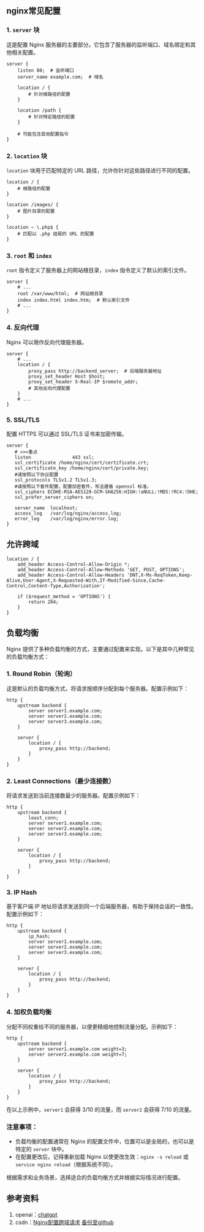## nginx常见配置
### 1. `server` 块
这是配置 Nginx 服务器的主要部分。它包含了服务器的监听端口、域名绑定和其他相关配置。
```nginx
server {
    listen 80;  # 监听端口
    server_name example.com;  # 域名

    location / {
        # 针对根路径的配置
    }

    location /path {
        # 针对特定路径的配置
    }
    
    # 可能包含其他配置指令
}
```

### 2. `location` 块
`location` 块用于匹配特定的 URL 路径，允许你针对这些路径进行不同的配置。
```nginx
location / {
    # 根路径的配置
}

location /images/ {
    # 图片目录的配置
}

location ~ \.php$ {
    # 匹配以 .php 结尾的 URL 的配置
}
```

### 3. `root` 和 `index`
`root` 指令定义了服务器上的网站根目录，`index` 指令定义了默认的索引文件。
```nginx
server {
    # ...
    root /var/www/html;  # 网站根目录
    index index.html index.htm;  # 默认索引文件
    # ...
}
```

### 4. 反向代理
Nginx 可以用作反向代理服务器。
```nginx
server {
    # ...
    location / {
        proxy_pass http://backend_server;  # 后端服务器地址
        proxy_set_header Host $host;
        proxy_set_header X-Real-IP $remote_addr;
        # 其他反向代理配置
    }
    # ...
}
```

### 5. SSL/TLS
配置 HTTPS 可以通过 SSL/TLS 证书来加密传输。
```nginx
server {
   # >>>重点
   listen               443 ssl;
   ssl_certificate /home/nginx/cert/certificate.crt;
   ssl_certificate_key /home/nginx/cert/private.key;
   #请按照以下协议配置
   ssl_protocols TLSv1.2 TLSv1.3; 
   #请按照以下套件配置，配置加密套件，写法遵循 openssl 标准。
   ssl_ciphers ECDHE-RSA-AES128-GCM-SHA256:HIGH:!aNULL:!MD5:!RC4:!DHE; 
   ssl_prefer_server_ciphers on;
   
   server_name  localhost;
   access_log   /var/log/nginx/access.log;
   error_log    /var/log/nginx/error.log;
}
```

## 允许跨域
```
location / {  
    add_header Access-Control-Allow-Origin *;
    add_header Access-Control-Allow-Methods 'GET, POST, OPTIONS';
    add_header Access-Control-Allow-Headers 'DNT,X-Mx-ReqToken,Keep-Alive,User-Agent,X-Requested-With,If-Modified-Since,Cache-Control,Content-Type,Authorization';

    if ($request_method = 'OPTIONS') {
        return 204;
    }
} 
```

## 负载均衡
Nginx 提供了多种负载均衡的方式，主要通过配置来实现。以下是其中几种常见的负载均衡方式：

### 1. Round Robin（轮询）

这是默认的负载均衡方式，将请求按顺序分配到每个服务器。配置示例如下：

```nginx
http {
    upstream backend {
        server server1.example.com;
        server server2.example.com;
        server server3.example.com;
    }

    server {
        location / {
            proxy_pass http://backend;
        }
    }
}
```

### 2. Least Connections（最少连接数）

将请求发送到当前连接数最少的服务器。配置示例如下：

```nginx
http {
    upstream backend {
        least_conn;
        server server1.example.com;
        server server2.example.com;
        server server3.example.com;
    }

    server {
        location / {
            proxy_pass http://backend;
        }
    }
}
```

### 3. IP Hash

基于客户端 IP 地址将请求发送到同一个后端服务器，有助于保持会话的一致性。配置示例如下：

```nginx
http {
    upstream backend {
        ip_hash;
        server server1.example.com;
        server server2.example.com;
        server server3.example.com;
    }

    server {
        location / {
            proxy_pass http://backend;
        }
    }
}
```

### 4. 加权负载均衡

分配不同权重给不同的服务器，以便更精细地控制流量分配。示例如下：

```nginx
http {
    upstream backend {
        server server1.example.com weight=3;
        server server2.example.com weight=7;
    }

    server {
        location / {
            proxy_pass http://backend;
        }
    }
}
```

在以上示例中，`server1` 会获得 3/10 的流量，而 `server2` 会获得 7/10 的流量。

### 注意事项：
- 负载均衡的配置通常在 Nginx 的配置文件中，位置可以是全局的，也可以是特定的 `server` 块中。
- 在配置更改后，记得重新加载 Nginx 以使更改生效：`nginx -s reload` 或 `service nginx reload`（根据系统不同）。

根据需求和业务场景，选择适合的负载均衡方式并根据实际情况进行配置。

## 参考资料
1. openai：[chatgpt](https://chat.openai.com/)
2. csdn：[Nginx配置跨域请求](https://blog.csdn.net/agonie201218/article/details/112562252) [备份至github](https://github.com/githcc/webpage_self_markdown/blob/main/csdn/nginx%E5%85%81%E8%AE%B8%E8%B7%A8%E5%9F%9F/README.md)
